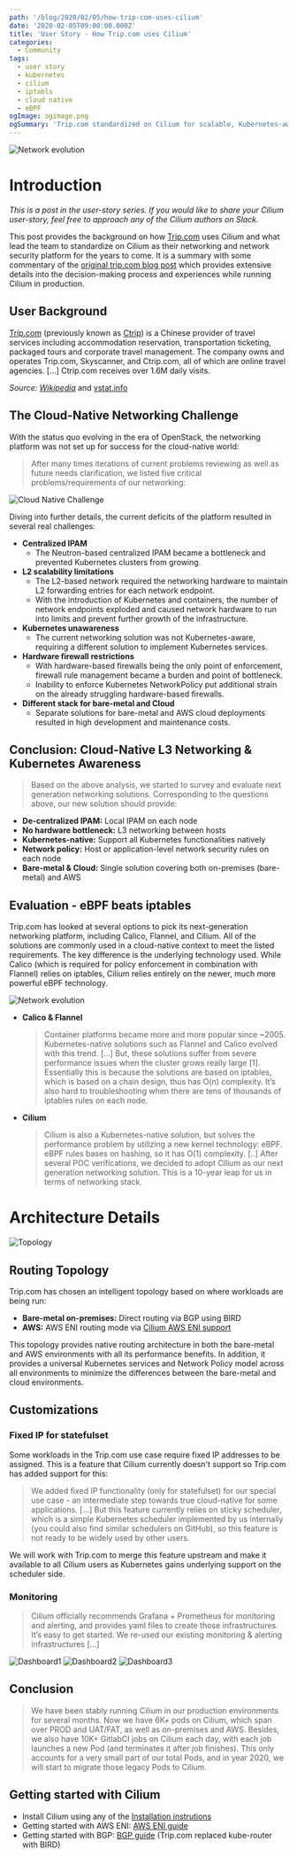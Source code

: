 ```yaml
---
path: '/blog/2020/02/05/how-trip-com-uses-cilium'
date: '2020-02-05T09:00:00.000Z'
title: 'User Story - How Trip.com uses Cilium'
categories:
  - Community
tags:
  - user story
  - kubernetes
  - cilium
  - iptabls
  - cloud native
  - eBPF
ogImage: ogimage.png
ogSummary: 'Trip.com standardized on Cilium for scalable, Kubernetes-aware networking powered by eBPF, replacing iptables and legacy bottlenecks.'
---
```


![Network evolution](ogimage.png)

# Introduction

_This is a post in the user-story series. If you would like to share your
Cilium user-story, feel free to approach any of the Cilium authors on Slack._

This post provides the background on how [Trip.com] uses Cilium and what lead
the team to standardize on Cilium as their networking and network security
platform for the years to come. It is a summary with some commentary of the
[original trip.com blog
post](https://ctripcloud.github.io/cilium/network/2020/01/19/trip-first-step-towards-cloud-native-networking.html)
which provides extensive details into the decision-making process and
experiences while running Cilium in production.

## User Background

[Trip.com] (previously known as [Ctrip]) is a Chinese provider of travel
services including accommodation reservation, transportation ticketing,
packaged tours and corporate travel management. The company owns and operates
Trip.com, Skyscanner, and Ctrip.com, all of which are online travel agencies.
[...] Ctrip.com receives over 1.6M daily visits.

_Source: [Wikipedia](https://en.wikipedia.org/wiki/Trip.com_Group)_ and [vstat.info](https://vstat.info/ctrip.com)

## The Cloud-Native Networking Challenge

With the status quo evolving in the era of OpenStack, the networking platform
was not set up for success for the cloud-native world:

> After many times iterations of current problems reviewing as well as future
> needs clarification, we listed five critical problems/requirements of our
> networking:

![Cloud Native Challenge](cloud_native_challenge.png)

Diving into further details, the current deficits of the platform resulted in
several real challenges:

- **Centralized IPAM**
  - The Neutron-based centralized IPAM became a bottleneck and prevented
    Kubernetes clusters from growing.
- **L2 scalability limitations**
  - The L2-based network required the networking hardware to maintain L2
    forwarding entries for each network endpoint.
  - With the introduction of Kubernetes and containers, the number of network
    endpoints exploded and caused network hardware to run into limits and
    prevent further growth of the infrastructure.
- **Kubernetes unawareness**
  - The current networking solution was not Kubernetes-aware, requiring a
    different solution to implement Kubernetes services.
- **Hardware firewall restrictions**
  - With hardware-based firewalls being the only point of enforcement,
    firewall rule management became a burden and point of bottleneck.
  - Inability to enforce Kubernetes NetworkPolicy put additional strain on the
    already struggling hardware-based firewalls.
- **Different stack for bare-metal and Cloud**
  - Separate solutions for bare-metal and AWS cloud deployments resulted in
    high development and maintenance costs.

## Conclusion: Cloud-Native L3 Networking & Kubernetes Awareness

> Based on the above analysis, we started to survey and evaluate next
> generation networking solutions. Corresponding to the questions above, our
> new solution should provide:

- **De-centralized IPAM:** Local IPAM on each node
- **No hardware bottleneck:** L3 networking between hosts
- **Kubernetes-native:** Support all Kubernetes functionalities natively
- **Network policy:** Host or application-level network security rules on each node
- **Bare-metal & Cloud:** Single solution covering both on-premises (bare-metal) and AWS

## Evaluation - eBPF beats iptables

Trip.com has looked at several options to pick its next-generation networking
platform, including Calico, Flannel, and Cilium. All of the solutions are
commonly used in a cloud-native context to meet the listed requirements. The
key difference is the underlying technology used. While Calico (which is
required for policy enforcement in combination with Flannel) relies on
iptables, Cilium relies entirely on the newer, much more powerful eBPF
technology.

![Network evolution](network-evolution-1.png)

- **Calico & Flannel**

  > Container platforms became more and more popular since ~2005.
  > Kubernetes-native solutions such as Flannel and Calico evolved with this
  > trend.
  > [...]
  > But, these solutions suffer from severe performance issues when the cluster
  > grows really large [1]. Essentially this is because the solutions are based
  > on iptables, which is based on a chain design, thus has O(n) complexity. It’s
  > also hard to troubleshooting when there are tens of thousands of iptables
  > rules on each node.

- **Cilium**

  > Cilium is also a Kubernetes-native solution, but solves the performance problem by
  > utilizing a new kernel technology: eBPF. eBPF rules bases on hashing, so it
  > has O(1) complexity.
  > [..]
  > After several POC verifications, we decided to adopt Cilium as our next
  > generation networking solution. This is a 10-year leap for us in terms of
  > networking stack.

# Architecture Details

![Topology](new-solution-topo.png)

## Routing Topology

Trip.com has chosen an intelligent topology based on where workloads are being
run:

- **Bare-metal on-premises:** Direct routing via BGP using BIRD
- **AWS:** AWS ENI routing mode via [Cilium AWS ENI support](https://docs.cilium.io/en/v1.6/concepts/ipam/eni/)

This topology provides native routing architecture in both the bare-metal and
AWS environments with all its performance benefits. In addition, it provides a
universal Kubernetes services and Network Policy model across all environments
to minimize the differences between the bare-metal and cloud environments.

## Customizations

### Fixed IP for statefulset

Some workloads in the Trip.com use case require fixed IP addresses to be
assigned. This is a feature that Cilium currently doesn't support so Trip.com
has added support for this:

> We added fixed IP functionality (only for statefulset) for our special use
> case - an intermediate step towards true cloud-native for some applications.
> [...]
> But this feature currently relies on sticky scheduler, which is a simple
> Kubernetes scheduler implemented by us internally (you could also find
> similar schedulers on GitHub), so this feature is not ready to be widely used
> by other users.

We will work with Trip.com to merge this feature upstream and make it available
to all Cilium users as Kubernetes gains underlying support on the scheduler side.

### Monitoring

> Cilium officially recommends Grafana + Prometheus for monitoring and
> alerting, and provides yaml files to create those infrastructures. It’s easy
> to get started.
> We re-used our existing monitoring & alerting infrastructures [...]

![Dashboard1](dashboard-all-clusters.png)
![Dashboard2](dashboard-agent-status.png)
![Dashboard3](dashboard-top-n.png)

## Conclusion

> We have been stably running Cilium in our production environments for several
> months.
> Now we have 6K+ pods on Cilium, which span over PROD and UAT/FAT, as well as
> on-premises and AWS.
> Besides, we also have 10K+ GitlabCI jobs on Cilium each day, with each job
> launches a new Pod (and terminates it after job finishes).
> This only accounts for a very small part of our total Pods, and in year 2020,
> we will start to migrate those legacy Pods to Cilium.

## Getting started with Cilium

- Install Cilium using any of the [Installation instrutions](http://docs.cilium.io/en/v1.6/gettingstarted/#installation)
- Getting started with AWS ENI: [AWS ENI guide](https://docs.cilium.io/en/v1.6/gettingstarted/aws-eni/)
- Getting started with BGP: [BGP guide](https://docs.cilium.io/en/v1.6/gettingstarted/kube-router/) (Trip.com replaced kube-router with BIRD)

[trip.com]: https://www.trip.com/
[ctrip]: https://en.wikipedia.org/wiki/Trip.com_Group
